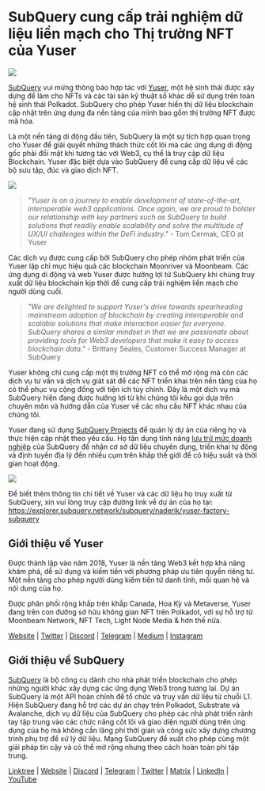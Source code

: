 # SubQuery cung cấp trải nghiệm dữ liệu liền mạch cho Thị trường NFT của Yuser

![](https://miro.medium.com/max/1400/0*qqa33Ndr1zFpmwVF)

[SubQuery](https://subquery.network/) vui mừng thông báo hợp tác với [Yuser](https://yuser.network/), một hệ sinh thái được xây dựng để làm cho NFTs và các tài sản kỹ thuật số khác dễ sử dụng trên toàn hệ sinh thái Polkadot. SubQuery cho phép Yuser hiển thị dữ liệu blockchain cập nhật trên ứng dụng đa nền tảng của mình bao gồm thị trường NFT được mã hóa.

Là một nền tảng di động đầu tiên, SubQuery là một sự tích hợp quan trọng cho Yuser để giải quyết những thách thức cốt lõi mà các ứng dụng di động gốc phải đối mặt khi tương tác với Web3, cụ thể là truy cập dữ liệu Blockchain. Yuser đặc biệt dựa vào SubQuery để cung cấp dữ liệu về các bộ sưu tập, đúc và giao dịch NFT.

![](https://miro.medium.com/max/1400/0*jY7Vvk1_sqkAkiO2)

> _"Yuser is on a journey to enable development of state-of-the-art, interoperable web3 applications. Once again, we are proud to bolster our relationship with key partners such as SubQuery to build solutions that readily enable scalability and solve the multitude of UX/UI challenges within the DeFi industry."_ - Tom Cermak, CEO at Yuser

Các dịch vụ được cung cấp bởi SubQuery cho phép nhóm phát triển của Yuser lập chỉ mục hiệu quả các blockchain Moonriver và Moonbeam. Các ứng dụng di động và web Yuser được hưởng lợi từ SubQuery khi chúng truy xuất dữ liệu blockchain kịp thời để cung cấp trải nghiệm liền mạch cho người dùng cuối.

> _"We are delighted to support Yuser's drive towards spearheading mainstream adoption of blockchain by creating interoperable and scalable solutions that make interaction easier for everyone. SubQuery shares a similar mindset in that we are passionate about providing tools for Web3 developers that make it easy to access blockchain data."_ - Brittany Seales, Customer Success Manager at SubQuery

Yuser không chỉ cung cấp một thị trường NFT có thể mở rộng mà còn các dịch vụ tư vấn và dịch vụ giát sát để các NFT triển khai trên nền tảng của họ có thể phục vụ cộng đồng với tiện ích tùy chỉnh. Đây là một dịch vụ mà SubQuery hiện đang được hưởng lợi từ khi chúng tôi kêu gọi dựa trên chuyên môn và hướng dẫn của Yuser về các nhu cầu NFT khác nhau của chúng tôi.

Yuser đang sử dụng [SubQuery Projects](https://project.subquery.network/) để quản lý dự án của riêng họ và thực hiện cập nhật theo yêu cầu. Họ tận dụng tính năng [lưu trữ mức doanh nghiệp](../blogs/20211228-enterprise-hosted.md) của SubQuery để nhận cơ sở dữ liệu chuyên dụng, triển khai tự động và định tuyến địa lý đến nhiều cụm trên khắp thế giới để có hiệu suất và thời gian hoạt động.

![](https://miro.medium.com/max/1400/0*l32AGzzBQ5l-HXJm)

Để biết thêm thông tin chi tiết về Yuser và các dữ liệu họ truy xuất từ SubQuery, xin vui lòng truy cập đường link về dự án của họ tại: https://explorer.subquery.network/subquery/naderik/yuser-factory-subquery

## Giới thiệu về Yuser

Được thành lập vào năm 2018, Yuser là nền tảng Web3 kết hợp khả năng khám phá, dễ sử dụng và kiếm tiền với phương pháp ưu tiên quyền riêng tư. Một nền tảng cho phép người dùng kiếm tiền từ danh tính, mối quan hệ và nội dung của họ.

Được phân phối rộng khắp trên khắp Canada, Hoa Kỳ và Metaverse, Yuser đang trên con đường sở hữu không gian NFT trên Polkadot, với sự hỗ trợ từ Moonbeam Network, NFT Tech, Light Node Media & hơn thế nữa.

[Website](https://yuser.network/) | [Twitter](https://twitter.com/yuser) | [Discord](https://discord.gg/wpTFkF7XnG) | [Telegram](https://t.me/yusernetwork) | [Medium](https://medium.com/yuser) | [Instagram](https://instagram.com/yuser_app)

## Giới thiệu về SubQuery

[SubQuery](https://subquery.network/) là bộ công cụ dành cho nhà phát triển blockchain cho phép những người khác xây dựng các ứng dụng Web3 trong tương lai. Dự án SubQuery là một API hoàn chỉnh để tổ chức và truy vấn dữ liệu từ chuỗi L1. Hiện SubQuery đang hỗ trợ các dự án chạy trên Polkadot, Substrate và Avalanche, dịch vụ dữ liệu của SubQuery cho phép các nhà phát triển rảnh tay tập trung vào các chức năng cốt lõi và giao diện người dùng trên ứng dụng của họ mà không cần lãng phí thời gian và công sức xây dựng chương trình phụ trợ để xử lý dữ liệu. Mạng SubQuery đề xuất cho phép cùng một giải pháp tin cậy và có thể mở rộng nhưng theo cách hoàn toàn phi tập trung.

[Linktree](https://linktr.ee/subquerynetwork) | [Website](https://subquery.network/) | [Discord](https://discord.com/invite/78zg8aBSMG) | [Telegram](https://t.me/subquerynetwork) | [Twitter](https://twitter.com/subquerynetwork) | [Matrix](https://matrix.to/#/#subquery:matrix.org) | [LinkedIn](https://www.linkedin.com/company/subquery) | [YouTube](https://www.youtube.com/channel/UCi1a6NUUjegcLHDFLr7CqLw)
